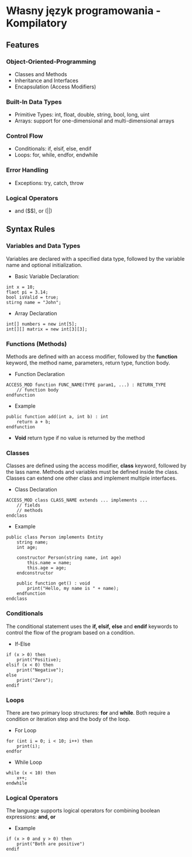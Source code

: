# Własny język programowania -  Kompilatory

## Features

### Object-Oriented-Programming

- Classes and Methods
- Inheritance and Interfaces
- Encapsulation (Access Modifiers)

### Built-In Data Types

- Primitive Types: int, float, double, string, bool, long, uint
- Arrays: support for one-dimensional and multi-dimensional arrays

### Control Flow

- Conditionals: if, elsif, else, endif
- Loops: for, while, endfor, endwhile

### Error Handling

- Exceptions: try, catch, throw

### Logical Operators

- and ($$), or (||)

## Syntax Rules

### Variables and Data Types

Variables are declared with a specified data type, followed by the variable name and optional initialization.

- Basic Variable Declaration:

```docker
int x = 10;
flaot pi = 3.14;
bool isValid = true;
stirng name = "John";
```

- Array Declaration

```docker
int[] numbers = new int[5];
int[][] matrix = new int[3][3];
```

### Functions (Methods)

Methods are defined with an access modifier, followed by the **function** keyword, the method name, parameters, return type, function body.

- Function Declaration

```docker
ACCESS_MOD function FUNC_NAME(TYPE param1, ...) : RETURN_TYPE
	// function body
endfunction
```

- Example

```docker
public function add(int a, int b) : int
	return a + b;
endfunction
```

- **Void** return type if no value is returned by the method

### Classes

Classes are defined using the access modifier, **class** keyword, followed by the lass name. Methods and variables must be defined inside the class. Classes can extend one other class and implement multiple interfaces.

- Class Declaration

```docker
ACCESS_MOD class CLASS_NAME extends ... implements ...
	// fields
	// methods
endclass
```

- Example

```docker
public class Person implements Entity
	string name;
	int age;

	constructor Person(string name, int age)
		this.name = name;
		this.age = age;
	endconstructor

	public function get() : void
		print("Hello, my name is " + name);
	endfunction
endclass
```

### Conditionals

The conditional statement uses the **if, elsif,** **else** and **endif** keywords to control the flow of the program based on a condition.

- If-Else

```docker
if (x > 0) then
	print("Positive);
elsif (x < 0) then
	print("Negative");
else
	print("Zero");
endif
```

### Loops

There are two primary loop structures: **for** and **while**. Both require a condition or iteration step and the body of the loop.

- For Loop

```docker
for (int i = 0; i < 10; i++) then
	print(i);
endfor
```

- While Loop

```docker
while (x < 10) then
	x++;
endwhile
```

### Logical Operators

The language supports logical operators for combining boolean expressions: **and, or**

- Example

```docker
if (x > 0 and y > 0) then
	print("Both are positive")
endif
```
